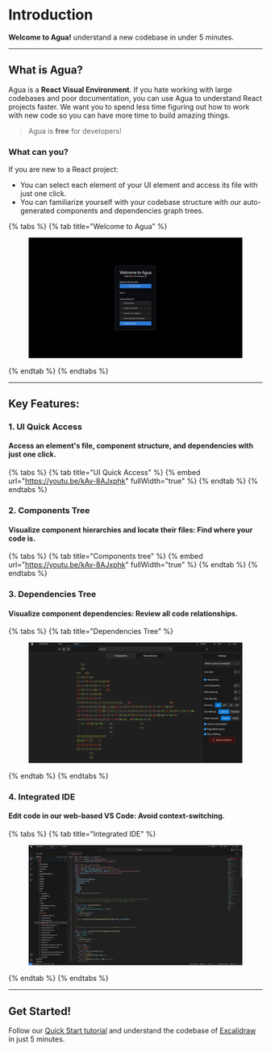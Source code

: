 # Introduction

**Welcome to Agua!** understand a new codebase in under 5 minutes.

***



## What is Agua?

Agua is a **React Visual Environment**. If you hate working with large codebases and poor documentation, you can use Agua to understand React projects faster. We want you to spend less time figuring out how to work with new code so you can have more time to build amazing things.

> Agua is **free** for developers!



### What can you?

If you are new to a React project:

* You can select each element of your UI element and access its file with just one click.
* You can familiarize yourself with your codebase structure with our auto-generated components and dependencies graph trees.



{% tabs %}
{% tab title="Welcome to Agua" %}
<figure><img src=".gitbook/assets/Agua-Menu-Reduced.png" alt=""><figcaption></figcaption></figure>
{% endtab %}
{% endtabs %}

***



## Key Features:



### 1. UI Quick Access

#### Access an element's file, component structure, and dependencies **with just one click.**

{% tabs %}
{% tab title="UI Quick Access" %}
{% embed url="https://youtu.be/kAv-8AJxphk" fullWidth="true" %}
{% endtab %}
{% endtabs %}



### 2. Components Tree

#### Visualize component hierarchies and locate their files: ‍**Find where your code is.**

{% tabs %}
{% tab title="Components tree" %}
{% embed url="https://youtu.be/kAv-8AJxphk" fullWidth="true" %}
{% endtab %}
{% endtabs %}



### 3. Dependencies Tree

#### Visualize component dependencies: **Review all code relationships.**

{% tabs %}
{% tab title="Dependencies Tree" %}
<figure><img src=".gitbook/assets/Dependency-Tree-Reduced.png" alt=""><figcaption></figcaption></figure>
{% endtab %}
{% endtabs %}



### 4. Integrated IDE

#### Edit code in our web-based VS Code: **Avoid context-switching.**

{% tabs %}
{% tab title="Integrated IDE" %}
<figure><img src=".gitbook/assets/Integrated-IDE-Reduced.png" alt=""><figcaption></figcaption></figure>
{% endtab %}
{% endtabs %}

***



## Get Started!

Follow our [Quick Start tutorial](quick-start/excalidraw-tutorial.md) and understand the codebase of [Excalidraw](https://excalidraw.com/) in just 5 minutes.

